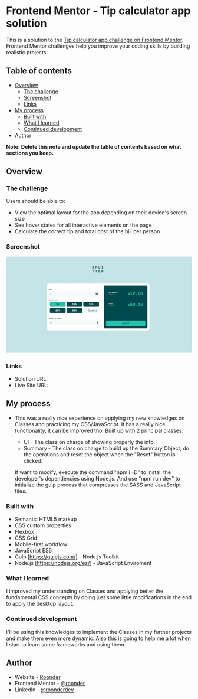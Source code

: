 # Frontend Mentor - Tip calculator app solution

This is a solution to the [Tip calculator app challenge on Frontend Mentor](https://www.frontendmentor.io/challenges/tip-calculator-app-ugJNGbJUX). Frontend Mentor challenges help you improve your coding skills by building realistic projects.

## Table of contents

- [Overview](#overview)
  - [The challenge](#the-challenge)
  - [Screenshot](#screenshot)
  - [Links](#links)
- [My process](#my-process)
  - [Built with](#built-with)
  - [What I learned](#what-i-learned)
  - [Continued development](#continued-development)
- [Author](#author)

**Note: Delete this note and update the table of contents based on what sections you keep.**

## Overview

### The challenge

Users should be able to:

- View the optimal layout for the app depending on their device's screen size
- See hover states for all interactive elements on the page
- Calculate the correct tip and total cost of the bill per person

### Screenshot

![](./screenshot.jpg)

### Links

- Solution URL: 
- Live Site URL: 

## My process

- This was a really nice experience on applying my new knowledges on Classes and practicing my CSS/JavaScript. It has a really nice functionality, it can be improved tho. Built up with 2 principal classes:

  - UI - The class on charge of showing properly the info.
  - Summary - The class on charge to build up the Summary Object, do the operations and reset the object when the "Reset" button is clicked.

  If want to modify, execute the command "npm i -D" to install the developer's dependencies using Node.js. And use "npm run dev" to initialize the gulp process that compresses the SASS and JavaScript files.

### Built with

- Semantic HTML5 markup
- CSS custom properties
- Flexbox
- CSS Grid
- Mobile-first workflow
- JavaScript ES6
- Gulp [https://gulpjs.com/] - Node.js Toolkit
- Node.js [https://nodejs.org/es/] - JavaScript Enviroment

### What I learned

I improved my understanding on Classes and applying better the fundamental CSS concepts by doing just some little modifications in the end to apply the desktop layout.

### Continued development

I'll be using this knowledges to implement the Classes in my further projects and make them even more dynamic. Also this is going to help me a lot when I start to learn some frameworks and using them.

## Author

- Website - [Roonder](https://github.com/Roonder)
- Frontend Mentor - [@roonder](https://www.frontendmentor.io/profile/Roonder)
- LinkedIn - [@roonderdev](https://www.linkedin.com/in/roonderdev/)

